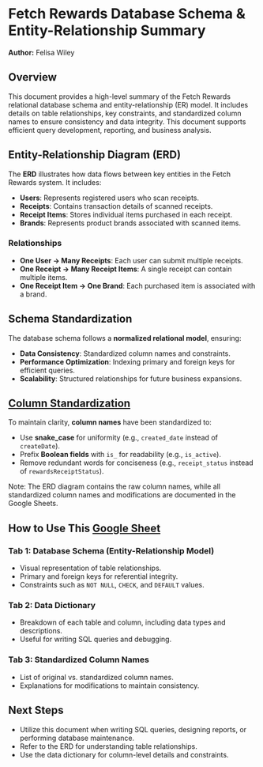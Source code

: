 # Fetch Rewards Database Schema & Entity-Relationship Summary
**Author:** Felisa Wiley

## Overview
This document provides a high-level summary of the Fetch Rewards relational database schema and entity-relationship (ER) model. It includes details on table relationships, key constraints, and standardized column names to ensure consistency and data integrity. This document supports efficient query development, reporting, and business analysis.

## Entity-Relationship Diagram (ERD)
The **ERD** illustrates how data flows between key entities in the Fetch Rewards system. It includes:
- **Users**: Represents registered users who scan receipts.
- **Receipts**: Contains transaction details of scanned receipts.
- **Receipt Items**: Stores individual items purchased in each receipt.
- **Brands**: Represents product brands associated with scanned items.

### **Relationships**
- **One User → Many Receipts**: Each user can submit multiple receipts.
- **One Receipt → Many Receipt Items**: A single receipt can contain multiple items.
- **One Receipt Item → One Brand**: Each purchased item is associated with a brand.

## Schema Standardization
The database schema follows a **normalized relational model**, ensuring:
- **Data Consistency**: Standardized column names and constraints.
- **Performance Optimization**: Indexing primary and foreign keys for efficient queries.
- **Scalability**: Structured relationships for future business expansions.

## [Column Standardization](https://docs.google.com/spreadsheets/d/136lzARNX2Buv6A4fli3Ght-HcqvSaq65yNA3BSWoYGE/edit?usp=sharing)

To maintain clarity, **column names** have been standardized to:
- Use **snake_case** for uniformity (e.g., `created_date` instead of `createDate`).
- Prefix **Boolean fields** with `is_` for readability (e.g., `is_active`).
- Remove redundant words for conciseness (e.g., `receipt_status` instead of `rewardsReceiptStatus`).

Note: The ERD diagram contains the raw column names, while all standardized column names and modifications are documented in the Google Sheets.

## How to Use This [Google Sheet](https://docs.google.com/spreadsheets/d/136lzARNX2Buv6A4fli3Ght-HcqvSaq65yNA3BSWoYGE/edit?usp=sharing)
### **Tab 1: Database Schema (Entity-Relationship Model)**
- Visual representation of table relationships.
- Primary and foreign keys for referential integrity.
- Constraints such as `NOT NULL`, `CHECK`, and `DEFAULT` values.

### **Tab 2: Data Dictionary**
- Breakdown of each table and column, including data types and descriptions.
- Useful for writing SQL queries and debugging.

### **Tab 3: Standardized Column Names**
- List of original vs. standardized column names.
- Explanations for modifications to maintain consistency.


## Next Steps
- Utilize this document when writing SQL queries, designing reports, or performing database maintenance.
- Refer to the ERD for understanding table relationships.
- Use the data dictionary for column-level details and constraints.